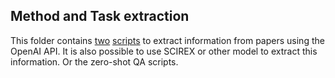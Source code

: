 ## Method and Task extraction

This folder contains [two](https://github.com/feradauto/nlp4sg/blob/main/sg_information_extraction/evaluation/132_extract_methods_test_final.ipynb) [scripts](https://github.com/feradauto/nlp4sg/blob/main/sg_information_extraction/evaluation/122_extract_tasks_test_final.ipynb)  to extract information from papers using the OpenAI API. It is also possible to use SCIREX or other model to extract this information. Or the zero-shot QA scripts.